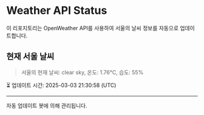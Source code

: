 
# Weather API Status

이 리포지토리는 OpenWeather API를 사용하여 서울의 날씨 정보를 자동으로 업데이트합니다.

## 현재 서울 날씨
> 서울의 현재 날씨: clear sky, 온도: 1.76°C, 습도: 55%

⏳ 업데이트 시간: 2025-03-03 21:30:58 (UTC)

---
자동 업데이트 봇에 의해 관리됩니다.
